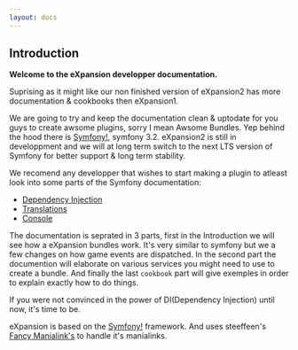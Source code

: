 ```yaml
---
layout: docs
---
```


## Introduction

**Welcome to the eXpansion developper documentation.**

Suprising as it might like our non finished version of eXpansion2 has more documentation & cookbooks then eXpansion1. 

We are going to try and keep the documentation clean & uptodate for you guys to create awsome plugins, 
sorry I mean Awsome Bundles. Yep behind the hood there is [Symfony!](https://symfony.com/), symfony 3.2. 
eXpansion2 is still in developpment and we will at long term switch to the next LTS version of Symfony for better
support & long term stability.

We recomend any developper that wishes to start making a plugin to atleast look into some parts of the Symfony documentation: 
* [Dependency Injection](http://symfony.com/doc/current/components/dependency_injection.html)
* [Translations](http://symfony.com/doc/current/components/translation.html)
* [Console](http://symfony.com/doc/current/components/console.html)

The documentation is seprated in 3 parts, first in the Introduction we will see how a eXpansion bundles work. 
It's very similar to symfony but we a few changes on how game events are dispatched. 
In the second part the documention will elaborate on various services you might need to use to create a bundle. 
And finally the last `cookbook` part will give exemples in order to explain exactly how to do things. 

If you were not convinced in the power of DI(Dependency Injection) until now, it's time to be. 

eXpansion is based on the [Symfony!](https://symfony.com/) framework. 
And uses steeffeen's [Fancy Manialink's](https://github.com/steeffeen/FancyManiaLinks) to handle it's manialinks. 
